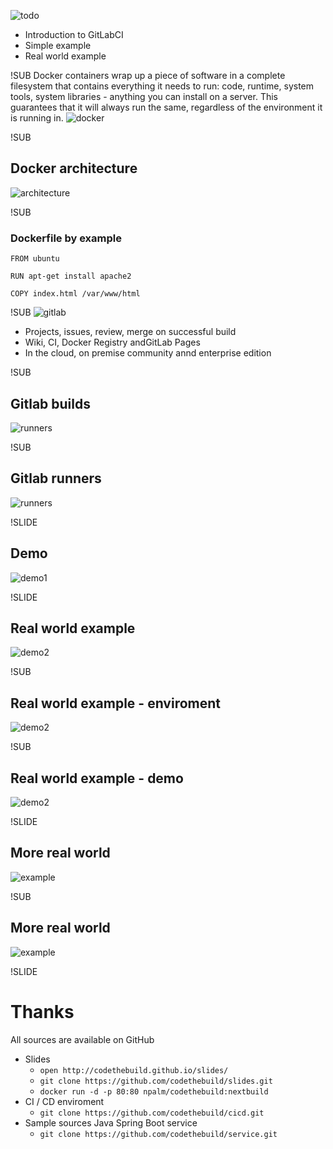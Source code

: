 ![todo](images/todo.png)

- Introduction to GitLabCI
- Simple example
- Real world example

!SUB
Docker containers wrap up a piece of software in a complete filesystem that contains everything it needs to run: code, runtime, system tools, system libraries - anything you can install on a server. This guarantees that it will always run the same, regardless of the environment it is running in.
![docker](images/docker-logo.png)


!SUB
## Docker architecture
![architecture](images/architecture.jpg)

!SUB
### Dockerfile by example

```
FROM ubuntu

RUN apt-get install apache2

COPY index.html /var/www/html

```


!SUB
![gitlab](images/gitlab-logo.png)
- Projects, issues, review, merge on successful build
- Wiki, CI, Docker Registry andGitLab Pages
- In the cloud, on premise community annd enterprise edition


!SUB
## Gitlab builds
![runners](images/definitions.png)

!SUB
## Gitlab runners
![runners](images/runners.png)

!SLIDE
## Demo
![demo1](images/hello-world.jpg)


!SLIDE
## Real world example
![demo2](images/pipeline.png)


!SUB
## Real world example - enviroment
![demo2](images/ci-container.png)

!SUB
## Real world example - demo
![demo2](images/ci-container.png)



!SLIDE
## More real world
![example](images/apps.png)


!SUB
## More real world
![example](images/service.png)


!SLIDE
# Thanks

All sources are available on GitHub
- Slides<br>
  - `open http://codethebuild.github.io/slides/`
  - `git clone https://github.com/codethebuild/slides.git`
  - `docker run -d -p 80:80 npalm/codethebuild:nextbuild`
- CI / CD enviroment
  - `git clone https://github.com/codethebuild/cicd.git`
- Sample sources Java Spring Boot service
  - `git clone https://github.com/codethebuild/service.git`

